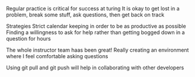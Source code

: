 Regular practice is critical for success at turing
It is okay to get lost in a problem, break some stuff, ask questions, then get back on track

Strategies
Strict calendar keeping in order to be as productive as possible
Finding a willingness to ask for help rather than getting bogged down in a question for hours

The whole instructor team haas been great! Really creating an environment where I feel comfortable asking questions


Using git pull and git push will help in collaborating with other developers
